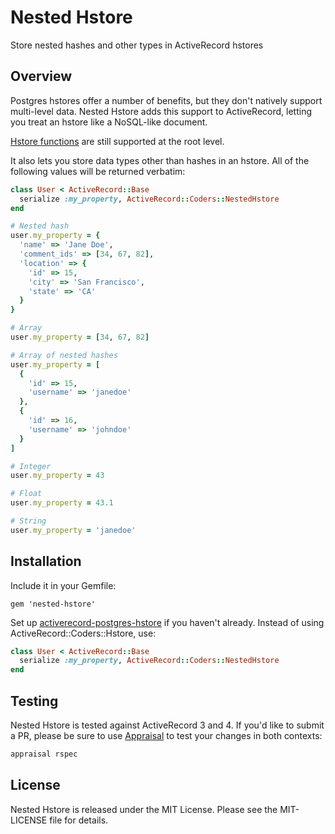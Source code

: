 Nested Hstore
=============
Store nested hashes and other types in ActiveRecord hstores

Overview
--------

Postgres hstores offer a number of benefits, but they don't natively support multi-level data. Nested Hstore adds this support to ActiveRecord, letting you treat an hstore like a NoSQL-like document.

[Hstore functions](http://www.postgresql.org/docs/9.1/static/hstore.html) are still supported at the root level.

It also lets you store data types other than hashes in an hstore. All of the following values will be returned verbatim:

```ruby
class User < ActiveRecord::Base
  serialize :my_property, ActiveRecord::Coders::NestedHstore
end

# Nested hash
user.my_property = {
  'name' => 'Jane Doe',
  'comment_ids' => [34, 67, 82],
  'location' => {
    'id' => 15,
    'city' => 'San Francisco',
    'state' => 'CA'
  }
}

# Array
user.my_property = [34, 67, 82]

# Array of nested hashes
user.my_property = [
  {
    'id' => 15,
    'username' => 'janedoe'
  },
  {
    'id' => 16,
    'username' => 'johndoe'
  }
]

# Integer
user.my_property = 43

# Float
user.my_property = 43.1

# String
user.my_property = 'janedoe'
```

Installation
------------

Include it in your Gemfile:

    gem 'nested-hstore'

Set up [activerecord-postgres-hstore](https://github.com/diogob/activerecord-postgres-hstore) if you haven't already. Instead of using ActiveRecord::Coders::Hstore, use:

```ruby
class User < ActiveRecord::Base
  serialize :my_property, ActiveRecord::Coders::NestedHstore
end
```

Testing
-------

Nested Hstore is tested against ActiveRecord 3 and 4. If you'd like to submit a PR, please be sure to use [Appraisal](https://github.com/thoughtbot/appraisal) to test your changes in both contexts:

```bash
appraisal rspec
```

License
-------

Nested Hstore is released under the MIT License. Please see the MIT-LICENSE file for details.
